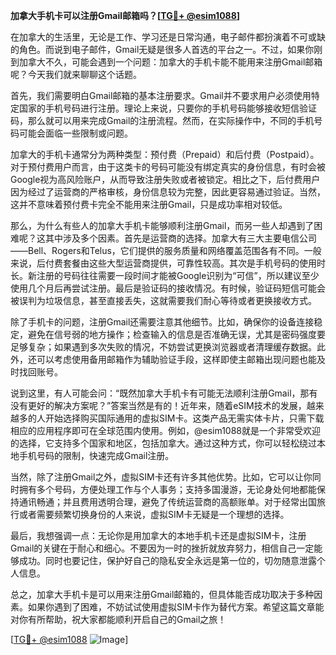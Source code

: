 **加拿大手机卡可以注册Gmail邮箱吗？[[TG💪+ @esim1088](https://t.me/s/esim1088)]**

在加拿大的生活里，无论是工作、学习还是日常沟通，电子邮件都扮演着不可或缺的角色。而说到电子邮件，Gmail无疑是很多人首选的平台之一。不过，如果你刚到加拿大不久，可能会遇到一个问题：加拿大的手机卡能不能用来注册Gmail邮箱呢？今天我们就来聊聊这个话题。

首先，我们需要明白Gmail邮箱的基本注册要求。Gmail并不要求用户必须使用特定国家的手机号码进行注册。理论上来说，只要你的手机号码能够接收短信验证码，那么就可以用来完成Gmail的注册流程。然而，在实际操作中，不同的手机号码可能会面临一些限制或问题。

加拿大的手机卡通常分为两种类型：预付费（Prepaid）和后付费（Postpaid）。对于预付费用户而言，由于这类卡的号码可能没有绑定真实的身份信息，有时会被Google视为高风险账户，从而导致注册失败或者被锁定。相比之下，后付费用户因为经过了运营商的严格审核，身份信息较为完整，因此更容易通过验证。当然，这并不意味着预付费卡完全不能用来注册Gmail，只是成功率相对较低。

那么，为什么有些人的加拿大手机卡能够顺利注册Gmail，而另一些人却遇到了困难呢？这其中涉及多个因素。首先是运营商的选择。加拿大有三大主要电信公司——Bell、Rogers和Telus，它们提供的服务质量和网络覆盖范围各有不同。一般来说，后付费套餐由这些大型运营商提供，可靠性较高。其次是手机号码的使用时长。新注册的号码往往需要一段时间才能被Google识别为“可信”，所以建议至少使用几个月后再尝试注册。最后是验证码的接收情况。有时候，验证码短信可能会被误判为垃圾信息，甚至直接丢失，这就需要我们耐心等待或者更换接收方式。

除了手机卡的问题，注册Gmail还需要注意其他细节。比如，确保你的设备连接稳定，避免在信号弱的地方操作；检查输入的信息是否准确无误，尤其是密码强度要足够复杂；如果遇到多次失败的情况，不妨尝试更换浏览器或者清理缓存数据。此外，还可以考虑使用备用邮箱作为辅助验证手段，这样即使主邮箱出现问题也能及时找回账号。

说到这里，有人可能会问：“既然加拿大手机卡有可能无法顺利注册Gmail，那有没有更好的解决方案呢？”答案当然是有的！近年来，随着eSIM技术的发展，越来越多的人开始选择购买国际通用的虚拟SIM卡。这类产品无需实体卡片，只需下载相应的应用程序即可在全球范围内使用。例如，@esim1088就是一个非常受欢迎的选择，它支持多个国家和地区，包括加拿大。通过这种方式，你可以轻松绕过本地手机号码的限制，快速完成Gmail注册。

当然，除了注册Gmail之外，虚拟SIM卡还有许多其他优势。比如，它可以让你同时拥有多个号码，方便处理工作与个人事务；支持多国漫游，无论身处何地都能保持通讯畅通；并且费用透明合理，避免了传统运营商的高额账单。对于经常出国旅行或者需要频繁切换身份的人来说，虚拟SIM卡无疑是一个理想的选择。

最后，我想强调一点：无论你是用加拿大的本地手机卡还是虚拟SIM卡，注册Gmail的关键在于耐心和细心。不要因为一时的挫折就放弃努力，相信自己一定能够成功。同时也要记住，保护好自己的隐私安全永远是第一位的，切勿随意泄露个人信息。

总之，加拿大手机卡是可以用来注册Gmail邮箱的，但具体能否成功取决于多种因素。如果你遇到了困难，不妨试试使用虚拟SIM卡作为替代方案。希望这篇文章能对你有所帮助，祝大家都能顺利开启自己的Gmail之旅！

[[TG💪+ @esim1088](https://t.me/s/esim1088) ![Image](https://i.postimg.cc/4NQfJmqS/Snipaste-2025-05-13-00-14-12.png)]